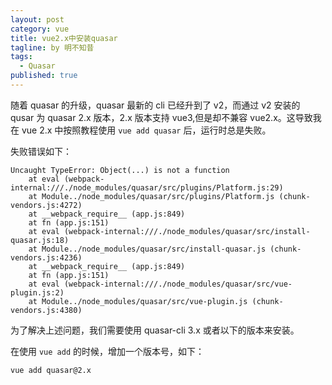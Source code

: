 ```yaml
---
layout: post
category: vue
title: vue2.x中安装quasar
tagline: by 明不知昔
tags: 
  - Quasar
published: true
---
```


随着 quasar 的升级，quasar 最新的 cli 已经升到了 v2，而通过 v2 安装的 qusar 为 quasar 2.x 版本，2.x 版本支持 vue3,但是却不兼容 vue2.x。这导致我在 vue 2.x 中按照教程使用 `vue add quasar` 后，运行时总是失败。

<!--more-->

失败错误如下：

```
Uncaught TypeError: Object(...) is not a function
    at eval (webpack-internal:///./node_modules/quasar/src/plugins/Platform.js:29)
    at Module../node_modules/quasar/src/plugins/Platform.js (chunk-vendors.js:4272)
    at __webpack_require__ (app.js:849)
    at fn (app.js:151)
    at eval (webpack-internal:///./node_modules/quasar/src/install-quasar.js:18)
    at Module../node_modules/quasar/src/install-quasar.js (chunk-vendors.js:4236)
    at __webpack_require__ (app.js:849)
    at fn (app.js:151)
    at eval (webpack-internal:///./node_modules/quasar/src/vue-plugin.js:2)
    at Module../node_modules/quasar/src/vue-plugin.js (chunk-vendors.js:4380)
```

为了解决上述问题，我们需要使用 quasar-cli 3.x 或者以下的版本来安装。

在使用 `vue add` 的时候，增加一个版本号，如下：

`vue add quasar@2.x`
